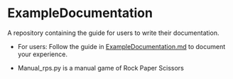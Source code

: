 # ExampleDocumentation

A repository containing the guide for users to write their documentation.

- For users: Follow the guide in [ExampleDocumentation.md](ExampleDocumentation.md) to document your experience.

- Manual_rps.py is a manual game of Rock Paper Scissors 
